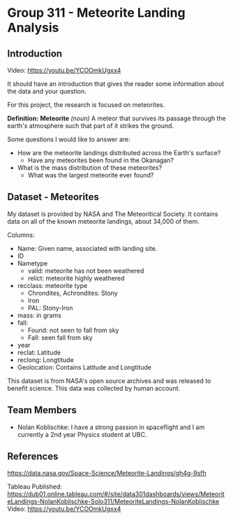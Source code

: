 # Group 311 - Meteorite Landing Analysis

## Introduction
Video: https://youtu.be/YCOOmkUgxx4

It should have an introduction that gives the reader some information about the data and your question.

For this project, the research is focused on meteorites.

**Definition:** **Meteorite** *(noun)*   A meteor that survives its passage through the earth's atmosphere such that part of it strikes the ground.

Some questions I would like to answer are:
- How are the meteorite landings distributed across the Earth's surface?
    - Have any meteorites been found in the Okanagan?
- What is the mass distribution of these meteorites?
    - What was the largest meteorite ever found?

## Dataset - Meteorites

My dataset is provided by NASA and The Meteoritical Society.
It contains data on all of the known meteorite landings, about 34,000 of them.

Columns:
 - Name: Given name, associated with landing site.
 - ID
 - Nametype
     - valid: meteorite has not been weathered
     - relict: meteorite highly weathered
 - recclass: meteorite type
     - Chrondites, Achrondites: Stony
     - Iron
     - PAL: Stony-Iron
 - mass: in grams
 - fall:
     - Found: not seen to fall from sky
     - Fall: seen fall from sky
 - year
 - reclat: Latitude
 - reclong: Longtitude
 - Geolocation: Contains Latitude and Longtitude

This dataset is from NASA's open source archives and was released to benefit science.
This data was collected by human account.



## Team Members

- Nolan Koblischke: I have a strong passion in spaceflight and I am currently a 2nd year Physics student at UBC.


## References
https://data.nasa.gov/Space-Science/Meteorite-Landings/gh4g-9sfh

Tableau Published: https://dub01.online.tableau.com/#/site/data301dashboards/views/MeteoriteLandings-NolanKoblischke-Solo311/MeteoriteLandings-NolanKoblischke
Video: https://youtu.be/YCOOmkUgxx4